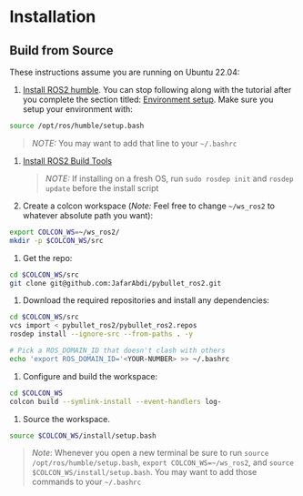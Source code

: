 # Installation

## Build from Source

These instructions assume you are running on Ubuntu 22.04:

1. [Install ROS2 humble](https://docs.ros.org/en/humble/Installation/Ubuntu-Install-Debians.html). You can stop following along with the tutorial after you complete the section titled: [Environment setup](https://docs.ros.org/en/humble/Installation/Ubuntu-Install-Debians.html#environment-setup). Make sure you setup your environment with:

```bash
source /opt/ros/humble/setup.bash
```

   > *NOTE:* You may want to add that line to your `~/.bashrc`

1. [Install ROS2 Build Tools](https://docs.ros.org/en/humble/Installation/Ubuntu-Development-Setup.html#install-development-tools-and-ros-tools)

   > *NOTE:* If installing on a fresh OS, run `sudo rosdep init` and `rosdep update` before the install script

1. Create a colcon workspace (*Note:* Feel free to change `~/ws_ros2` to whatever absolute path you want):

```bash
export COLCON_WS=~/ws_ros2/
mkdir -p $COLCON_WS/src
```

1. Get the repo:

```bash
cd $COLCON_WS/src
git clone git@github.com:JafarAbdi/pybullet_ros2.git
```

1. Download the required repositories and install any dependencies:

```bash
cd $COLCON_WS/src
vcs import < pybullet_ros2/pybullet_ros2.repos
rosdep install --ignore-src --from-paths . -y

# Pick a ROS_DOMAIN_ID that doesn't clash with others
echo 'export ROS_DOMAIN_ID='<YOUR-NUMBER> >> ~/.bashrc
```

1. Configure and build the workspace:

```bash
cd $COLCON_WS
colcon build --symlink-install --event-handlers log-
```

1. Source the workspace.

```bash
source $COLCON_WS/install/setup.bash
```

> *Note*: Whenever you open a new terminal be sure to run `source /opt/ros/humble/setup.bash`, `export COLCON_WS=~/ws_ros2`, and `source $COLCON_WS/install/setup.bash`. You may want to add those commands to your `~/.bashrc`
